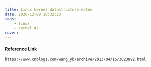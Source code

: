 ```yaml
---
title: Linux kernel datastructure notes
date: 2020-12-08 10:32:23
tags:
	- linux
	- kernel ds
cover: 
---
```


#### Reference Link

```
https://www.cnblogs.com/wang_yb/archive/2013/04/16/3023892.html
```

